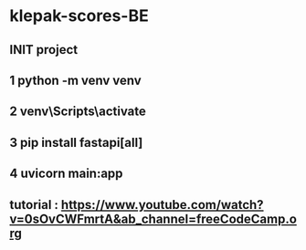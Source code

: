 # klepak-scores-BE
## INIT project
## 1 python -m venv venv
## 2 venv\Scripts\activate
## 3 pip install fastapi[all]
## 4 uvicorn main:app

## tutorial : https://www.youtube.com/watch?v=0sOvCWFmrtA&ab_channel=freeCodeCamp.org